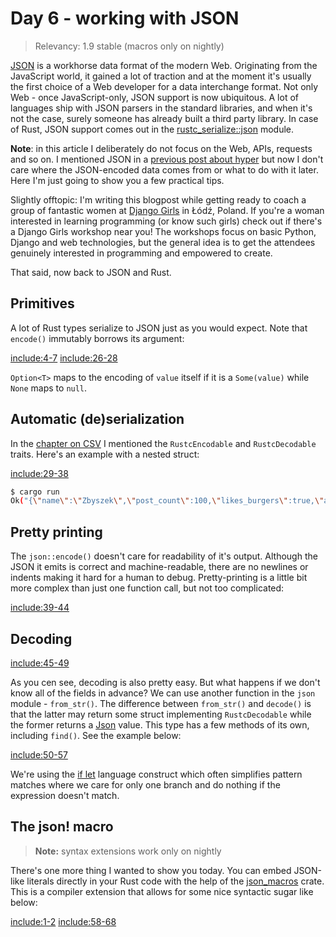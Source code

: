 # Day 6 - working with JSON

> Relevancy: 1.9 stable (macros only on nightly)

[JSON](http://en.wikipedia.org/wiki/JSON) is a workhorse data format of the modern Web. Originating from the JavaScript world, it gained a lot of traction and at the moment it's usually the first choice of a Web developer for a data interchange format. Not only Web - once JavaScript-only, JSON support is now ubiquitous. A lot of languages ship with JSON parsers in the standard libraries, and when it's not the case, surely someone has already built a third party library. In case of Rust, JSON support comes out in the [rustc_serialize::json](http://doc.rust-lang.org/rustc-serialize/rustc_serialize/json/index.html) module.

**Note**: in this article I deliberately do not focus on the Web, APIs, requests and so on. I mentioned JSON in a [previous post about hyper](http://siciarz.net/24-days-of-rust-hyper/) but now I don't care where the JSON-encoded data comes from or what to do with it later. Here I'm just going to show you a few practical tips.

Slightly offtopic: I'm writing this blogpost while getting ready to coach a group of fantastic women at [Django Girls](http://djangogirls.org/) in Łódź, Poland. If you're a woman interested in learning programming (or know such girls) check out if there's a Django Girls workshop near you! The workshops focus on basic Python, Django and web technologies, but the general idea is to get the attendees genuinely interested in programming and empowered to create.

That said, now back to JSON and Rust.

Primitives
----------

A lot of Rust types serialize to JSON just as you would expect. Note that `encode()` immutably borrows its argument:

[include:4-7](../../vol1/src/day6.rs)
[include:26-28](../../vol1/src/day6.rs)

`Option<T>` maps to the encoding of `value` itself if it is a `Some(value)` while `None` maps to `null`.

Automatic (de)serialization
---------------------------

In the [chapter on CSV](day3.md) I mentioned the `RustcEncodable` and `RustcDecodable` traits. Here's an example with a nested struct:

[include:29-38](../../vol1/src/day6.rs)

```sh
$ cargo run
Ok("{\"name\":\"Zbyszek\",\"post_count\":100,\"likes_burgers\":true,\"avatar\":{\"url\":\"http://lorempixel.com/160/160/\",\"dimensions\":[160,160]}}")
```

Pretty printing
---------------

The `json::encode()` doesn't care for readability of it's output. Although the JSON it emits is correct and machine-readable, there are no newlines or indents making it hard for a human to debug. Pretty-printing is a little bit more complex than just one function call, but not too complicated:

[include:39-44](../../vol1/src/day6.rs)

Decoding
--------

[include:45-49](../../vol1/src/day6.rs)

As you cen see, decoding is also pretty easy. But what happens if we don't know all of the fields in advance? We can use another function in the `json` module - `from_str()`. The difference between `from_str()` and `decode()` is that the latter may return some struct implementing `RustcDecodable` while the former returns a [Json](http://doc.rust-lang.org/rustc-serialize/rustc_serialize/json/enum.Json.html) value. This type has a few methods of its own, including `find()`. See the example below:

[include:50-57](../../vol1/src/day6.rs)

We're using the [if let](http://doc.rust-lang.org/book/if-let.html) language construct which often simplifies pattern matches where we care for only one branch and do nothing if the expression doesn't match.

The json! macro
---------------

> **Note:** syntax extensions work only on nightly

There's one more thing I wanted to show you today. You can embed JSON-like literals directly in your Rust code with the help of the [json_macros](https://crates.io/crates/json_macros) crate. This is a compiler extension that allows for some nice syntactic sugar like below:

[include:1-2](../../vol1/src/day6.rs)
[include:58-68](../../vol1/src/day6.rs)

